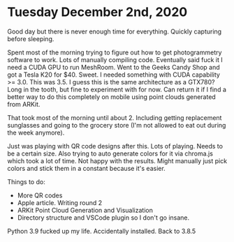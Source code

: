 # Tuesday December 2nd, 2020

Good day but there is never enough time for everything. Quickly capturing before sleeping.

Spent most of the morning trying to figure out how to get photogrammetry software to work.
Lots of manually compiling code. Eventually said fuck it I need a CUDA GPU to run MeshRoom.
Went to the Geeks Candy Shop and got a Tesla K20 for $40. Sweet. I needed something with 
CUDA capability >= 3.0. This was 3.5. I guess this is the same architecture as a GTX780?
Long in the tooth, but fine to experiment with for now. Can return it if I find a better
way to do this completely on mobile using point clouds generated from ARKit.

That took most of the morning until about 2. Including getting replacement sunglasses and 
going to the grocery store (I'm not allowed to eat out during the week anymore).

Just was playing with QR code designs after this. Lots of playing. Needs to be a certain 
size. Also trying to auto generate colors for it via chroma.js which took a lot of time.
Not happy with the results. Might manually just pick colors and stick them in a constant
because it's easier.

Things to do:

* More QR codes
* Apple article. Writing round 2
* ARKit Point Cloud Generation and Visualization
* Directory structure and VSCode plugin so I don't go insane.

Python 3.9 fucked up my life. Accidentally installed. Back to 3.8.5
